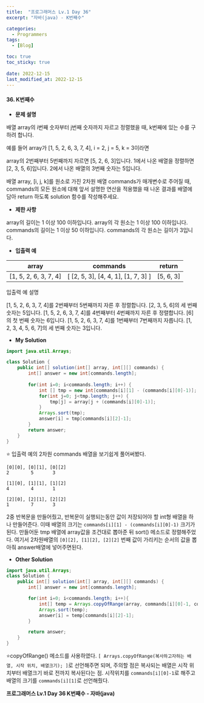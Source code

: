 ```yaml
---
title:  "프로그래머스 Lv.1 Day 36"
excerpt: "자바(java) - K번째수"

categories:
  - Programmers
tags:
  - [Blog]

toc: true
toc_sticky: true
 
date: 2022-12-15
last_modified_at: 2022-12-15
---
```


#### 36. K번째수


- **문제 설명** 

배열 array의 i번째 숫자부터 j번째 숫자까지 자르고 정렬했을 때, k번째에 있는 수를 구하려 합니다.

예를 들어 array가 [1, 5, 2, 6, 3, 7, 4], i = 2, j = 5, k = 3이라면

array의 2번째부터 5번째까지 자르면 [5, 2, 6, 3]입니다.
1에서 나온 배열을 정렬하면 [2, 3, 5, 6]입니다.
2에서 나온 배열의 3번째 숫자는 5입니다.

배열 array, [i, j, k]를 원소로 가진 2차원 배열 commands가 매개변수로 주어질 때, commands의 모든 원소에 대해 앞서 설명한 연산을 적용했을 때 나온 결과를 배열에 담아 return 하도록 solution 함수를 작성해주세요.


- **제한 사항**

array의 길이는 1 이상 100 이하입니다.
array의 각 원소는 1 이상 100 이하입니다.
commands의 길이는 1 이상 50 이하입니다.
commands의 각 원소는 길이가 3입니다.

- **입출력 예**

|**array**|**commands**|**return**|
|:---:|:---:|:---:|
|[1, 5, 2, 6, 3, 7, 4]|[ [2, 5, 3], [4, 4, 1], [1, 7, 3] ]|[5, 6, 3]|


입출력 예 설명

[1, 5, 2, 6, 3, 7, 4]를 2번째부터 5번째까지 자른 후 정렬합니다. [2, 3, 5, 6]의 세 번째 숫자는 5입니다.
[1, 5, 2, 6, 3, 7, 4]를 4번째부터 4번째까지 자른 후 정렬합니다. [6]의 첫 번째 숫자는 6입니다.
[1, 5, 2, 6, 3, 7, 4]를 1번째부터 7번째까지 자릅니다. [1, 2, 3, 4, 5, 6, 7]의 세 번째 숫자는 3입니다.


- **My Solution**

```java
import java.util.Arrays;

class Solution {
    public int[] solution(int[] array, int[][] commands) {
        int[] answer = new int[commands.length];
        
        for(int i=0; i<commands.length; i++) {
            int [] tmp = new int[commands[i][1] - (commands[i][0]-1)];
            for(int j=0; j<tmp.length; j++) {
                tmp[j] = array[j + (commands[i][0]-1)];
            }
            Arrays.sort(tmp);
            answer[i] = tmp[commands[i][2]-1];
        }
        return answer;
    }
}
```

⭐
입출력 예의 2차원 commands 배열을 보기쉽게 풀어써봤다.
```
[0][0], [0][1], [0][2]
2        5       3

[1][0], [1][1], [1][2]
4        4       1

[2][0], [2][1], [2][2]
1        7       3
```
2중 반복문을 만들어줬고, 반복문이 실행되는동안 값이 저장되어야 할 int형 배열을 하나 만들어준다. 이때 배열의 크기는 `commands[i][1] - (commands[i][0]-1)` 크기가된다.
만들어둔 tmp 배열에 array값을 조건대로 뽑아준 뒤 sort() 메소드로 정렬해주었다. 여기서 2차원배열의 `[0][2], [1][2], [2][2]`  번째 값이 가리키는 순서의 값을 뽑아줘 answer배열에 넣어주면된다.

- **Other Solution**

```java
import java.util.Arrays;
class Solution {
    public int[] solution(int[] array, int[][] commands) {
        int[] answer = new int[commands.length];

        for(int i=0; i<commands.length; i++){
            int[] temp = Arrays.copyOfRange(array, commands[i][0]-1, commands[i][1]);
            Arrays.sort(temp);
            answer[i] = temp[commands[i][2]-1];
        }

        return answer;
    }
}
```

⭐copyOfRange() 메소드를 사용하였다. `[ Arrays.copyOfRange(복사하고자하는 배열, 시작 위치, 배열크기); ]`로 선언해주면 되며, 주의할 점은 복사되는 배열은 시작 위치부터 배열크기 바로 전까지 복사된다는 점. 시작위치를 `commands[i][0]-1`로 해주고 배열의 크기를 `commands[i][1]`로 선언해줬다.


**프로그래머스 Lv.1 Day 36 K번째수 - 자바(java)**